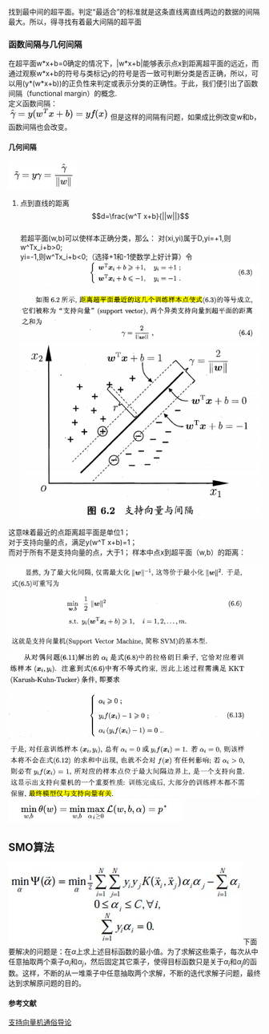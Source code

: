 找到最中间的超平面。判定“最适合”的标准就是这条直线离直线两边的数据的间隔最大。所以，得寻找有着最大间隔的超平面

### 函数间隔与几何间隔
在超平面w\*x+b=0确定的情况下，|w\*x+b|能够表示点x到距离超平面的远近，而通过观察w\*x+b的符号与类标记y的符号是否一致可判断分类是否正确，所以，可以用(y\*(w\*x+b))的正负性来判定或表示分类的正确性。于此，我们便引出了函数间隔（functional margin）的概念.  
定义函数间隔：  
![enter description here](https://raw.githubusercontent.com/zhongpenggeo/Blogs/master/imags/1578660484981.png)
但是这样的间隔有问题，如果成比例改变w和b，函数间隔也会改变。

####  几何间隔
![enter description here](https://raw.githubusercontent.com/zhongpenggeo/Blogs/master/imags/1578660689022.png)
1. 点到直线的距离
$$d=\frac{w^T x+b}{||w||}$$  
若超平面(w,b)可以使样本正确分类，那么：
对(xi,yi)属于D,yi=+1,则w^Tx_i+b>0;  
yi=-1,则w^Tx_i+b<0;（选择+1和-1使数学上好计算）令 
![enter description here](https://raw.githubusercontent.com/zhongpenggeo/Blogs/master/imags/1578655487740.png)
![enter description here](https://raw.githubusercontent.com/zhongpenggeo/Blogs/master/imags/1578655498286.png)

这意味着最近的点距离超平面是单位1；  
对于支持向量的点，满足y(w^T x+b)=1；  
而对于所有不是支持向量的点，大于1；
样本中点x到超平面（w,b）的距离：  

![enter description here](https://raw.githubusercontent.com/zhongpenggeo/Blogs/master/imags/1578643516031.png)
![enter description here](https://raw.githubusercontent.com/zhongpenggeo/Blogs/master/imags/1578657940506.png)
![enter description here](https://raw.githubusercontent.com/zhongpenggeo/Blogs/master/imags/1578661097033.png)

## SMO算法
![enter description here](https://raw.githubusercontent.com/zhongpenggeo/Blogs/master/imags/1578661689896.png)
下面要解决的问题是：在$\alpha$上求上述目标函数的最小值。为了求解这些乘子，每次从中任意抽取两个乘子$\alpha_i$和$\alpha_j$，然后固定其它乘子，使得目标函数只是关于$\alpha_i$和$\alpha_j$的函数。这样，不断的从一堆乘子中任意抽取两个求解，不断的迭代求解子问题，最终达到求解原问题的目的。

#### 参考文献
[支持向量机通俗导论](https://blog.csdn.net/v_JULY_v/article/details/7624837)
